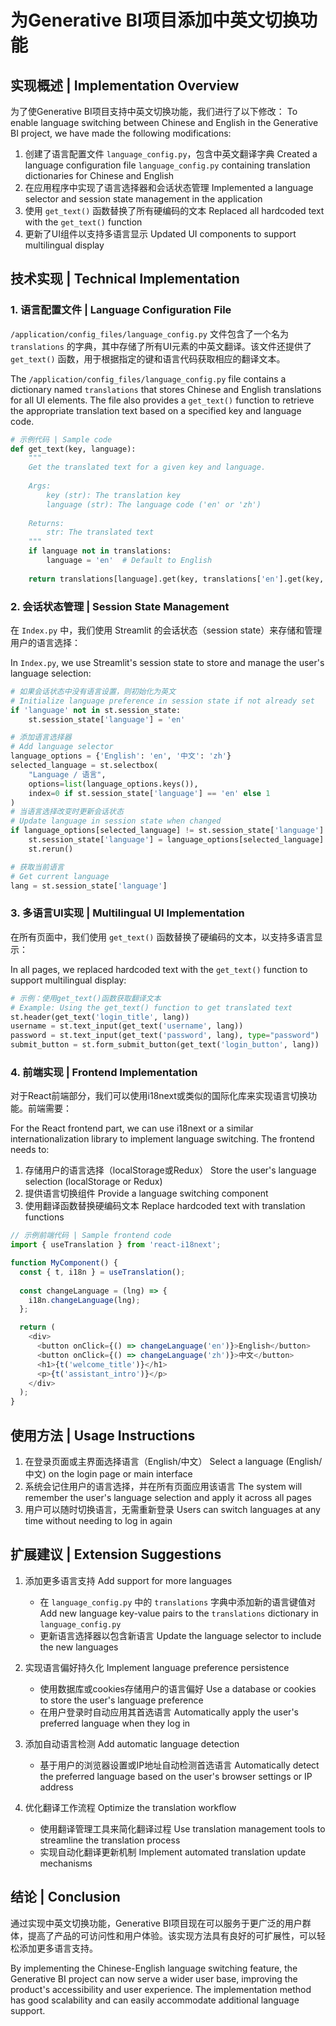 # 为Generative BI项目添加中英文切换功能

## 实现概述 | Implementation Overview

为了使Generative BI项目支持中英文切换功能，我们进行了以下修改：
To enable language switching between Chinese and English in the Generative BI project, we have made the following modifications:

1. 创建了语言配置文件 `language_config.py`，包含中英文翻译字典
   Created a language configuration file `language_config.py` containing translation dictionaries for Chinese and English
2. 在应用程序中实现了语言选择器和会话状态管理
   Implemented a language selector and session state management in the application
3. 使用 `get_text()` 函数替换了所有硬编码的文本
   Replaced all hardcoded text with the `get_text()` function
4. 更新了UI组件以支持多语言显示
   Updated UI components to support multilingual display

## 技术实现 | Technical Implementation

### 1. 语言配置文件 | Language Configuration File

`/application/config_files/language_config.py` 文件包含了一个名为 `translations` 的字典，其中存储了所有UI元素的中英文翻译。该文件还提供了 `get_text()` 函数，用于根据指定的键和语言代码获取相应的翻译文本。

The `/application/config_files/language_config.py` file contains a dictionary named `translations` that stores Chinese and English translations for all UI elements. The file also provides a `get_text()` function to retrieve the appropriate translation text based on a specified key and language code.

```python
# 示例代码 | Sample code
def get_text(key, language):
    """
    Get the translated text for a given key and language.
    
    Args:
        key (str): The translation key
        language (str): The language code ('en' or 'zh')
        
    Returns:
        str: The translated text
    """
    if language not in translations:
        language = 'en'  # Default to English
    
    return translations[language].get(key, translations['en'].get(key, key))
```

### 2. 会话状态管理 | Session State Management

在 `Index.py` 中，我们使用 Streamlit 的会话状态（session state）来存储和管理用户的语言选择：

In `Index.py`, we use Streamlit's session state to store and manage the user's language selection:

```python
# 如果会话状态中没有语言设置，则初始化为英文
# Initialize language preference in session state if not already set
if 'language' not in st.session_state:
    st.session_state['language'] = 'en'

# 添加语言选择器
# Add language selector
language_options = {'English': 'en', '中文': 'zh'}
selected_language = st.selectbox(
    "Language / 语言",
    options=list(language_options.keys()),
    index=0 if st.session_state['language'] == 'en' else 1
)
# 当语言选择改变时更新会话状态
# Update language in session state when changed
if language_options[selected_language] != st.session_state['language']:
    st.session_state['language'] = language_options[selected_language]
    st.rerun()

# 获取当前语言
# Get current language
lang = st.session_state['language']
```

### 3. 多语言UI实现 | Multilingual UI Implementation

在所有页面中，我们使用 `get_text()` 函数替换了硬编码的文本，以支持多语言显示：

In all pages, we replaced hardcoded text with the `get_text()` function to support multilingual display:

```python
# 示例：使用get_text()函数获取翻译文本
# Example: Using the get_text() function to get translated text
st.header(get_text('login_title', lang))
username = st.text_input(get_text('username', lang))
password = st.text_input(get_text('password', lang), type="password")
submit_button = st.form_submit_button(get_text('login_button', lang))
```

### 4. 前端实现 | Frontend Implementation

对于React前端部分，我们可以使用i18next或类似的国际化库来实现语言切换功能。前端需要：

For the React frontend part, we can use i18next or a similar internationalization library to implement language switching. The frontend needs to:

1. 存储用户的语言选择（localStorage或Redux）
   Store the user's language selection (localStorage or Redux)
2. 提供语言切换组件
   Provide a language switching component
3. 使用翻译函数替换硬编码文本
   Replace hardcoded text with translation functions

```javascript
// 示例前端代码 | Sample frontend code
import { useTranslation } from 'react-i18next';

function MyComponent() {
  const { t, i18n } = useTranslation();
  
  const changeLanguage = (lng) => {
    i18n.changeLanguage(lng);
  };

  return (
    <div>
      <button onClick={() => changeLanguage('en')}>English</button>
      <button onClick={() => changeLanguage('zh')}>中文</button>
      <h1>{t('welcome_title')}</h1>
      <p>{t('assistant_intro')}</p>
    </div>
  );
}
```

## 使用方法 | Usage Instructions

1. 在登录页面或主界面选择语言（English/中文）
   Select a language (English/中文) on the login page or main interface
2. 系统会记住用户的语言选择，并在所有页面应用该语言
   The system will remember the user's language selection and apply it across all pages
3. 用户可以随时切换语言，无需重新登录
   Users can switch languages at any time without needing to log in again

## 扩展建议 | Extension Suggestions

1. 添加更多语言支持
   Add support for more languages
   - 在 `language_config.py` 中的 `translations` 字典中添加新的语言键值对
     Add new language key-value pairs to the `translations` dictionary in `language_config.py`
   - 更新语言选择器以包含新语言
     Update the language selector to include the new languages

2. 实现语言偏好持久化
   Implement language preference persistence
   - 使用数据库或cookies存储用户的语言偏好
     Use a database or cookies to store the user's language preference
   - 在用户登录时自动应用其首选语言
     Automatically apply the user's preferred language when they log in

3. 添加自动语言检测
   Add automatic language detection
   - 基于用户的浏览器设置或IP地址自动检测首选语言
     Automatically detect the preferred language based on the user's browser settings or IP address

4. 优化翻译工作流程
   Optimize the translation workflow
   - 使用翻译管理工具来简化翻译过程
     Use translation management tools to streamline the translation process
   - 实现自动化翻译更新机制
     Implement automated translation update mechanisms

## 结论 | Conclusion

通过实现中英文切换功能，Generative BI项目现在可以服务于更广泛的用户群体，提高了产品的可访问性和用户体验。该实现方法具有良好的可扩展性，可以轻松添加更多语言支持。

By implementing the Chinese-English language switching feature, the Generative BI project can now serve a wider user base, improving the product's accessibility and user experience. The implementation method has good scalability and can easily accommodate additional language support.
